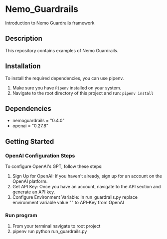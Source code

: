 # Nemo_Guardrails  

Introduction to Nemo Guardrails framework  

## Description  

This repository contains examples of Nemo Guardrails.

## Installation

To install the required dependencies, you can use pipenv.  
1. Make sure you have `Pipenv` installed on your system.  
2. Navigate to the root directory of this project and run: `pipenv install`

## Dependencies 

* nemoguardrails = "0.4.0"
* openai = "0.27.8"

## Getting Started

### OpenAI Configuration Steps

To configure OpenAI's GPT, follow these steps:

1. Sign Up for OpenAI: If you haven't already, sign up for an account on the OpenAI platform.  
2. Get API Key: Once you have an account, navigate to the API section and generate an API key.  
3. Configure Environment Variable: In run_guardrails.py replace environment variable value "<OpenAI-API-Key>" to API-Key from OpenAI

### Run program  

1. From your terminal navigate to root project  
2. pipenv run python run_guardrails.py